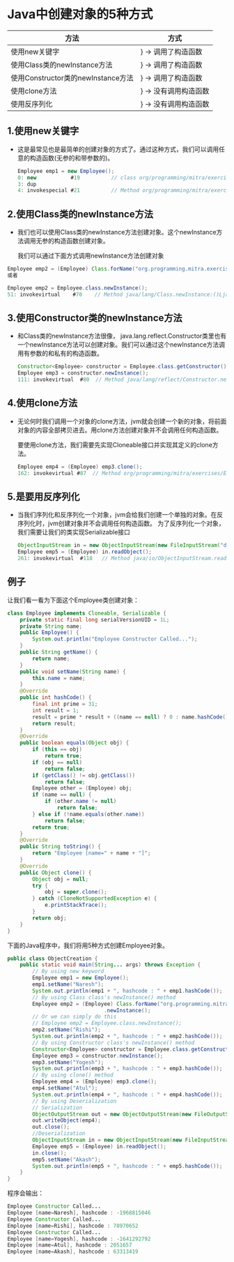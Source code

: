 # Java中创建对象的5种方式

| 方法                               | 方式                 |
| ---------------------------------- | -------------------- |
| 使用new关键字                      | } → 调用了构造函数   |
| 使用Class类的newInstance方法       | } → 调用了构造函数   |
| 使用Constructor类的newInstance方法 | } → 调用了构造函数   |
| 使用clone方法                      | } → 没有调用构造函数 |
| 使用反序列化                       | } → 没有调用构造函数 |

## 1.使用new关键字

* 这是最常见也是最简单的创建对象的方式了。通过这种方式，我们可以调用任意的构造函数(无参的和带参数的)。

  ```java
  Employee emp1 = new Employee();
  0: new           #19          // class org/programming/mitra/exercises/Employee
  3: dup
  4: invokespecial #21          // Method org/programming/mitra/exercises/Employee."":()V
  ```

## 2.使用Class类的newInstance方法

* 我们也可以使用Class类的newInstance方法创建对象。这个newInstance方法调用无参的构造函数创建对象。

  我们可以通过下面方式调用newInstance方法创建对象

```java
Employee emp2 = (Employee) Class.forName("org.programming.mitra.exercises.Employee").newInstance();
或者

Employee emp2 = Employee.class.newInstance();
51: invokevirtual    #70    // Method java/lang/Class.newInstance:()Ljava/lang/Object;
```

## 3.使用Constructor类的newInstance方法

* 和Class类的newInstance方法很像， java.lang.reflect.Constructor类里也有一个newInstance方法可以创建对象。我们可以通过这个newInstance方法调用有参数的和私有的构造函数。

  ```java
  Constructor<Employee> constructor = Employee.class.getConstructor();
  Employee emp3 = constructor.newInstance();
  111: invokevirtual  #80  // Method java/lang/reflect/Constructor.newInstance:([Ljava/lang/Object;)Ljava/lang/Object;
  ```

## 4.使用clone方法

* 无论何时我们调用一个对象的clone方法，jvm就会创建一个新的对象，将前面对象的内容全部拷贝进去。用clone方法创建对象并不会调用任何构造函数。

  要使用clone方法，我们需要先实现Cloneable接口并实现其定义的clone方法。

  ```java
  Employee emp4 = (Employee) emp3.clone();
  162: invokevirtual #87  // Method org/programming/mitra/exercises/Employee.clone ()Ljava/lang/Object;
  ```

## 5.是要用反序列化

* 当我们序列化和反序列化一个对象，jvm会给我们创建一个单独的对象。在反序列化时，jvm创建对象并不会调用任何构造函数。
  为了反序列化一个对象，我们需要让我们的类实现Serializable接口

  ```java
  ObjectInputStream in = new ObjectInputStream(new FileInputStream("data.obj"));
  Employee emp5 = (Employee) in.readObject();
  261: invokevirtual  #118   // Method java/io/ObjectInputStream.readObject:()Ljava/lang/Object;
  ```

## 例子

让我们看一看为下面这个Employee类创建对象：

```java
class Employee implements Cloneable, Serializable {
    private static final long serialVersionUID = 1L;
    private String name;
    public Employee() {
        System.out.println("Employee Constructor Called...");
    }
    public String getName() {
        return name;
    }
    public void setName(String name) {
        this.name = name;
    }
    @Override
    public int hashCode() {
        final int prime = 31;
        int result = 1;
        result = prime * result + ((name == null) ? 0 : name.hashCode());
        return result;
    }
    @Override
    public boolean equals(Object obj) {
        if (this == obj)
            return true;
        if (obj == null)
            return false;
        if (getClass() != obj.getClass())
            return false;
        Employee other = (Employee) obj;
        if (name == null) {
            if (other.name != null)
                return false;
        } else if (!name.equals(other.name))
            return false;
        return true;
    }
    @Override
    public String toString() {
        return "Employee [name=" + name + "]";
    }
    @Override
    public Object clone() {
        Object obj = null;
        try {
            obj = super.clone();
        } catch (CloneNotSupportedException e) {
            e.printStackTrace();
        }
        return obj;
    }
}
```

下面的Java程序中，我们将用5种方式创建Employee对象。

```java
public class ObjectCreation {
    public static void main(String... args) throws Exception {
        // By using new keyword
        Employee emp1 = new Employee();
        emp1.setName("Naresh");
        System.out.println(emp1 + ", hashcode : " + emp1.hashCode());
        // By using Class class's newInstance() method
        Employee emp2 = (Employee) Class.forName("org.programming.mitra.exercises.Employee")
                               .newInstance();
        // Or we can simply do this
        // Employee emp2 = Employee.class.newInstance();
        emp2.setName("Rishi");
        System.out.println(emp2 + ", hashcode : " + emp2.hashCode());
        // By using Constructor class's newInstance() method
        Constructor<Employee> constructor = Employee.class.getConstructor();
        Employee emp3 = constructor.newInstance();
        emp3.setName("Yogesh");
        System.out.println(emp3 + ", hashcode : " + emp3.hashCode());
        // By using clone() method
        Employee emp4 = (Employee) emp3.clone();
        emp4.setName("Atul");
        System.out.println(emp4 + ", hashcode : " + emp4.hashCode());
        // By using Deserialization
        // Serialization
        ObjectOutputStream out = new ObjectOutputStream(new FileOutputStream("data.obj"));
        out.writeObject(emp4);
        out.close();
        //Deserialization
        ObjectInputStream in = new ObjectInputStream(new FileInputStream("data.obj"));
        Employee emp5 = (Employee) in.readObject();
        in.close();
        emp5.setName("Akash");
        System.out.println(emp5 + ", hashcode : " + emp5.hashCode());
    }
}
```

程序会输出：

```java
Employee Constructor Called...
Employee [name=Naresh], hashcode : -1968815046
Employee Constructor Called...
Employee [name=Rishi], hashcode : 78970652
Employee Constructor Called...
Employee [name=Yogesh], hashcode : -1641292792
Employee [name=Atul], hashcode : 2051657
Employee [name=Akash], hashcode : 63313419
```